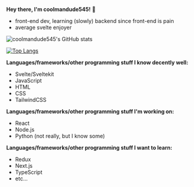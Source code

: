 **Hey there, I'm coolmandude545!** 👋
- front-end dev, learning (slowly) backend since front-end is pain
- average svelte enjoyer

![coolmandude545's GitHub stats](https://github-readme-stats.vercel.app/api?username=coolmandude545&show_icons=true&theme=light)

[![Top Langs](https://github-readme-stats.vercel.app/api/top-langs/?username=coolmandude545&layout=compact)](https://github.com/anuraghazra/github-readme-stats)

**Languages/frameworks/other programming stuff I know decently well:**
- Svelte/Sveltekit
- JavaScript
- HTML
- CSS
- TailwindCSS

**Languages/frameworks/other programming stuff I'm working on:**
- React
- Node.js
- Python (not really, but I know some)

**Languages/frameworks/other programming stuff I want to learn:**
- Redux
- Next.js
- TypeScript
- etc...
